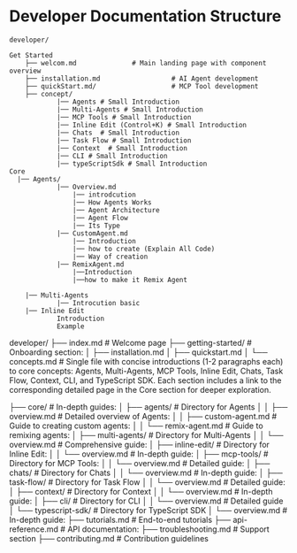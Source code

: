 # Developer Documentation Structure

```
developer/

Get Started 
    ├── welcom.md              # Main landing page with component overview
    ├── installation.md                  # AI Agent development
    ├── quickStart.md/                   # MCP Tool development  
    ├── concept/
            |── Agents # Small Introduction
            |── Multi-Agents # Small Introduction
            |── MCP Tools # Small Introduction
            |── Inline Edit (Control+K) # Small Introduction
            |── Chats  # Small Introduction
            |── Task Flow # Small Introduction
            |── Context  # Small Introduction
            |── CLI # Small Introduction
            |── typeScriptSdk # Small Introduction
Core 
  |── Agents/
            |── Overview.md
                |── introdcution
                |── How Agents Works
                |── Agent Architecture
                |── Agent Flow
                |── Its Type
            |── CustomAgent.md
                |── Introduction
                |── how to create (Explain All Code)
                |── Way of creation
            |── RemixAgent.md
                |──Introduction
                |──how to make it Remix Agent 

    |── Multi-Agents 
            |── Introcution basic
    |── Inline Edit
            Introduction 
            Example 

```

developer/
├── index.md # Welcome page
├── getting-started/  # Onboarding section:
│   ├── installation.md 
│   ├── quickstart.md 
│   └── concepts.md   # Single file with concise introductions (1-2 paragraphs each) to core concepts: Agents, Multi-Agents, MCP Tools, Inline Edit, Chats, Task Flow, Context, CLI, and TypeScript SDK. Each section includes a link to the corresponding detailed page in the Core section for deeper exploration.

├── core/  # In-depth guides: 
│   ├── agents/  # Directory for Agents
│   │   ├── overview.md    # Detailed overview of Agents: 
│   │   ├── custom-agent.md   # Guide to creating custom agents:
│   │   └── remix-agent.md    # Guide to remixing agents: 
│   ├── multi-agents/         # Directory for Multi-Agents
│   │   └── overview.md       # Comprehensive guide: 
│   ├── inline-edit/          # Directory for Inline Edit: 
│   │   └── overview.md       # In-depth guide:
│   ├── mcp-tools/            # Directory for MCP Tools:
│   │   └── overview.md       # Detailed guide:
│   ├── chats/                # Directory for Chats
│   │   └── overview.md       # In-depth guide:
│   ├── task-flow/            # Directory for Task Flow
│   │   └── overview.md       # Detailed guide:
│   ├── context/              # Directory for Context
│   │   └── overview.md       # In-depth guide:
│   ├── cli/                  # Directory for CLI
│   │   └── overview.md       # Detailed guide
│   └── typescript-sdk/        # Directory for TypeScript SDK
│       └── overview.md       # In-depth guide:
├── tutorials.md              # End-to-end tutorials
├── api-reference.md          # API documentation: 
├── troubleshooting.md        # Support section
├── contributing.md           # Contribution guidelines